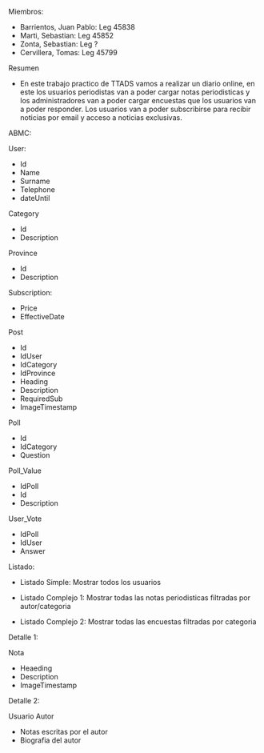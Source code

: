 Miembros:
* Barrientos, Juan Pablo: Leg 45838
* Marti, Sebastian: Leg 45852
* Zonta, Sebastian: Leg ?
* Cervillera, Tomas: Leg 45799

Resumen
* En este trabajo practico de TTADS vamos a realizar un diario online, en este los usuarios periodistas van a poder cargar notas periodisticas y los administradores van a poder cargar encuestas que los usuarios van a poder responder. Los usuarios van a poder subscribirse para recibir noticias por email y acceso a noticias exclusivas.

ABMC:

User:

* Id
* Name
* Surname
* Telephone
* dateUntil

Category

* Id
* Description

Province

* Id
* Description

Subscription:

* Price
* EffectiveDate

Post

* Id
* IdUser
* IdCategory
* IdProvince
* Heading
* Description
* RequiredSub
* ImageTimestamp

Poll

* Id
* IdCategory
* Question

Poll_Value

* IdPoll
* Id
* Description

User_Vote

* IdPoll
* IdUser
* Answer

Listado:

* Listado Simple: Mostrar todos los usuarios

* Listado Complejo 1: Mostrar todas las notas periodisticas filtradas por autor/categoria

* Listado Complejo 2: Mostrar todas las encuestas filtradas por categoria

Detalle 1:

Nota

* Heaeding
* Description
* ImageTimestamp

Detalle 2:

Usuario Autor

* Notas escritas por el autor
* Biografia del autor
